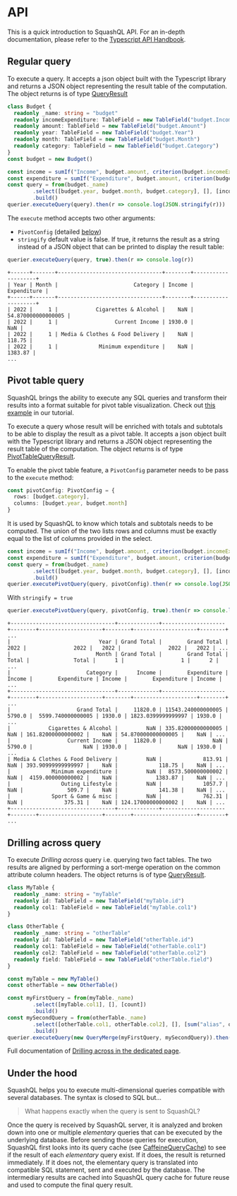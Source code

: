 # API

This is a quick introduction to SquashQL API. For an in-depth documentation, please refer to the [Typescript API Handbook](documentation/QUERY.md).

## Regular query

To execute a query. It accepts a json object built with the Typescript library and returns a JSON
object representing the result table of the computation. The object returns is of type [QueryResult](https://github.com/squashql/squashql/blob/main/js/typescript-library/src/querier.ts#L53)

```typescript
class Budget {
  readonly _name: string = "budget"
  readonly incomeExpenditure: TableField = new TableField("budget.IncomeExpenditure")
  readonly amount: TableField = new TableField("budget.Amount")
  readonly year: TableField = new TableField("budget.Year")
  readonly month: TableField = new TableField("budget.Month")
  readonly category: TableField = new TableField("budget.Category")
}
const budget = new Budget()

const income = sumIf("Income", budget.amount, criterion(budget.incomeExpenditure, eq("Income")))
const expenditure = sumIf("Expenditure", budget.amount, criterion(budget.incomeExpenditure, neq("Income")))
const query = from(budget._name)
        .select([budget.year, budget.month, budget.category], [], [income, expenditure])
        .build()
querier.executeQuery(query).then(r => console.log(JSON.stringify(r)))
```

The `execute` method accepts two other arguments:
- `PivotConfig` (detailed [below](#pivot-table-query))
- `stringify` default value is false. If true, it returns the result as a string instead of a JSON object that can be printed
  to display the result table:

```typescript
querier.executeQuery(query, true).then(r => console.log(r))
```

```
+------+-------+---------------------------------+--------+--------------------+
| Year | Month |                        Category | Income |        Expenditure |
+------+-------+---------------------------------+--------+--------------------+
| 2022 |     1 |            Cigarettes & Alcohol |    NaN | 54.870000000000005 |
| 2022 |     1 |                  Current Income | 1930.0 |                NaN |
| 2022 |     1 | Media & Clothes & Food Delivery |    NaN |             118.75 |
| 2022 |     1 |             Minimum expenditure |    NaN |            1383.87 |
...
```

## Pivot table query

SquashQL brings the ability to execute any SQL queries and transform their results into a format suitable for pivot table visualization. Check out [this example](https://github.com/squashql/squashql-showcase/blob/main/TUTORIAL.md#pivot-table) in our tutorial.

To execute a query whose result will be enriched with totals and subtotals to be able to display the result as a pivot table.
It accepts a json object built with the Typescript library and returns a JSON object representing the result table of the computation.
The object returns is of type [PivotTableQueryResult](https://github.com/squashql/squashql/blob/main/js/typescript-library/src/querier.ts#L59).

To enable the pivot table feature, a `PivotConfig` parameter needs to be pass to the `execute` method:
```typescript
const pivotConfig: PivotConfig = {
  rows: [budget.category],
  columns: [budget.year, budget.month]
}
```
It is used by SquashQL to know which totals and subtotals needs to be computed. The union of the two lists rows and columns
must be exactly equal to the list of columns provided in the select.

```typescript
const income = sumIf("Income", budget.amount, criterion(budget.incomeExpenditure, eq("Income")))
const expenditure = sumIf("Expenditure", budget.amount, criterion(budget.incomeExpenditure, neq("Income")))
const query = from(budget._name)
        .select([budget.year, budget.month, budget.category], [], [income, expenditure])
        .build()
querier.executePivotQuery(query, pivotConfig).then(r => console.log(JSON.stringify(r)))
```

With `stringify = true`
```typescript
querier.executePivotQuery(query, pivotConfig, true).then(r => console.log(r))
```

```
+---------------------------------+-------------+--------------------+--------+--------------------+--------+--------------------+--------+ ...
|                            Year | Grand Total |        Grand Total |   2022 |               2022 |   2022 |               2022 |   2022 | ...
|                           Month | Grand Total |        Grand Total |  Total |              Total |      1 |                  1 |      2 | ...
|                        Category |      Income |        Expenditure | Income |        Expenditure | Income |        Expenditure | Income | ...
+---------------------------------+-------------+--------------------+--------+--------------------+--------+--------------------+--------+ ...
|                     Grand Total |     11820.0 | 11543.240000000005 | 5790.0 |  5599.740000000005 | 1930.0 | 1823.0399999999997 | 1930.0 | ...
|            Cigarettes & Alcohol |         NaN | 335.82000000000005 |    NaN | 161.82000000000002 |    NaN | 54.870000000000005 |    NaN | ...
|                  Current Income |     11820.0 |                NaN | 5790.0 |                NaN | 1930.0 |                NaN | 1930.0 | ...
| Media & Clothes & Food Delivery |         NaN |             813.91 |    NaN | 393.90999999999997 |    NaN |             118.75 |    NaN | ...
|             Minimum expenditure |         NaN |  8573.500000000002 |    NaN |  4159.000000000002 |    NaN |            1383.87 |    NaN | ...
|                Outing Lifestyle |         NaN |             1057.7 |    NaN |              509.7 |    NaN |             141.38 |    NaN | ...
|             Sport & Game & misc |         NaN |             762.31 |    NaN |             375.31 |    NaN | 124.17000000000002 |    NaN | ...
+---------------------------------+-------------+--------------------+--------+--------------------+--------+--------------------+--------+ ...
```

## Drilling across query

To execute *Drilling across* query i.e. querying two fact tables. The two results are aligned by
performing a sort-merge operation on the common attribute column headers.
The object returns is of type [QueryResult](https://github.com/squashql/squashql/blob/main/js/typescript-library/src/querier.ts#L53).

```typescript
class MyTable {
  readonly _name: string = "myTable"
  readonly id: TableField = new TableField("myTable.id")
  readonly col1: TableField = new TableField("myTable.col1")
}

class OtherTable {
  readonly _name: string = "otherTable"
  readonly id: TableField = new TableField("otherTable.id")
  readonly col1: TableField = new TableField("otherTable.col1")
  readonly col2: TableField = new TableField("otherTable.col2")
  readonly field: TableField = new TableField("otherTable.field")
}

const myTable = new MyTable()
const otherTable = new OtherTable()

const myFirstQuery = from(myTable._name)
        .select([myTable.col1], [], [count])
        .build()
const mySecondQuery = from(otherTable._name)
        .select([otherTable.col1, otherTable.col2], [], [sum("alias", otherTable.field)])
        .build()
querier.executeQuery(new QueryMerge(myFirstQuery, mySecondQuery)).then(response => console.log(response))
```

Full documentation of [Drilling across in the dedicated page](./documentation/DRILLING-ACROSS.md).

## Under the hood

SquashQL helps you to execute multi-dimensional queries compatible with several databases. The syntax is closed to SQL but...

> What happens exactly when the query is sent to SquashQL?

Once the query is received by SquashQL server, it is analyzed and broken down into one or multiple *elementary*
queries that can be executed by the underlying database. Before sending those queries for execution, SquashQL first looks
into its query cache (see [CaffeineQueryCache](https://github.com/squashql/squashql/blob/main/core/src/main/java/io/squashql/query/CaffeineQueryCache.java))
to see if the result of each *elementary* query exist. If it does, the result is returned immediately. If it does not,
the elementary query is translated into compatible SQL statement, sent and executed by the database.
The intermediary results are cached into SquashQL query cache for future reuse and used to compute the final query result. 
